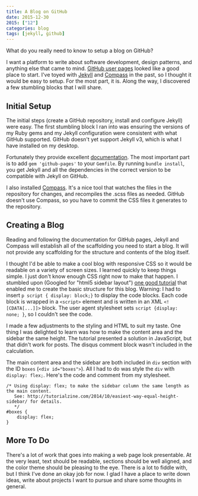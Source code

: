 ```yaml
---
title: A Blog on GitHub
date: 2015-12-30
2015: ["12"]
categories: blog
tags: [jekyll, github]
---
```


What do you really need to know to setup a blog on GitHub?
<!--more-->

I want a platform to write about software development, design patterns, and anything else that came to mind. [GitHub user pages](https://help.github.com/articles/user-organization-and-project-pages/) looked like a good place to start. I've toyed with [Jekyll](https://jekyllrb.com/) and [Compass](http://compass-style.org/) in the past, so I thought it would be easy to setup. For the most part, it is. Along the way, I discovered a few stumbling blocks that I will share.

## Initial Setup
The initial steps (create a GitHub repository, install and configure Jekyll) were easy. The first stumbling block I ran into was ensuring the versions of my Ruby gems and my Jekyll configuration were consistent with what GitHub supported. GitHub doesn't yet support Jekyll v3, which is what I have installed on my desktop.

Fortunately they provide excellent [documentation](https://help.github.com/articles/using-jekyll-with-pages/). The most important part is to add `gem 'github-pages'` to your `Gemfile`. By running `bundle install`, you get Jekyll and all the dependencies in the correct version to be compatible with Jekyll on GitHub.

I also installed [Compass](http://compass-style.org/). It's a nice tool that watches the files in the repository for changes, and recompiles the .scss files as needed. GitHub doesn't use Compass, so you have to commit the CSS files it generates to the repository.

## Creating a Blog
Reading and following the documentation for GitHub pages, Jekyll and Compass will establish all of the scaffolding you need to start a blog. It will not provide any scaffolding for the structure and contents of the blog itself.

I thought I'd be able to make a cool blog with responsive CSS so it would be readable on a variety of screen sizes. I learned quickly to keep things simple. I just don't know enough CSS right now to make that happen. I stumbled upon (Googled for "html5 sidebar layout") [one good tutorial](http://multimedia.journalism.berkeley.edu/tutorials/css-layout/) that enabled me to create the basic structure for this blog. Warning: I had to insert `p script { display: block;}` to display the code blocks. Each code block is wrapped in a `<script>` element and is written in an XML `<![CDATA[...]]>` block. The user agent stylesheet sets `script {display: none; }`, so I couldn't see the code.

I made a few adjustments to the styling and HTML to suit my taste. One thing I was delighted to learn was how to make the content area and the sidebar the same height. The tutorial presented a solution in JavaScript, but that didn't work for posts. The disqus comment block wasn't included in the calculation.

The main content area and the sidebar are both included in `div` section with the ID `boxes` (`<div id="boxes">`). All I had to do was style the `div` with `display: flex;`. Here's the code and comment from my stylesheet.

```
/* Using display: flex; to make the sidebar column the same length as the main content.
   See: http://tutorialzine.com/2014/10/easiest-way-equal-height-sidebar/ for details.
   */
#boxes {
    display: flex;
}
```

## More To Do
There's a lot of work that goes into making a web page look presentable. At the very least, text should be readable, sections should be well aligned, and the color theme should be pleasing to the eye. There is a lot to fiddle with, but I think I've done an okay job for now. I glad I have a place to write down ideas, write about projects I want to pursue and share some thoughts in general.
